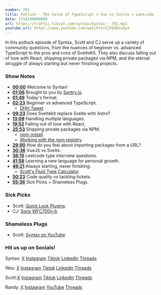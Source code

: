 ```yaml
---
number: 781
title: Potluck - The Value of TypeScript × Vue vs Svelte × Leetcode
date: 1718190000000
url: https://traffic.libsyn.com/syntax/Syntax_-_781.mp3
youtube_url: https://www.youtube.com/watch?v=Vj9Z4Dso8y4
---
```


In this potluck episode of Syntax, Scott and CJ serve up a variety of community questions, from the nuances of beginner vs. advanced TypeScript to the pros and cons of SvelteKit. They also discuss falling out of love with React, shipping private packages via NPM, and the eternal struggle of always starting but never finishing projects.

### Show Notes

* **[00:00](#t=00:00)** Welcome to Syntax!
* **[01:06](#t=01:06)** Brought to you by [Sentry.io](https://sentry.io/syntax).
* **[01:49](#t=01:49)** Today's format.
* **[02:23](#t=02:23)** Beginner vs advanced TypeScript.
    * [DHH Tweet](https://x.com/dhh/status/1788579873969373603).
* **[09:23](#t=09:23)** Does Sveltekit replace Svelte with Astro?
* **[13:09](#t=13:09)** Handling multiple languages.
* **[19:52](#t=19:52)** Falling out of love with React.
* **[25:53](#t=25:53)** Shipping private packages via NPM.
    * [npm-install](https://docs.npmjs.com/cli/v10/commands/npm-install).
    * [Working with the npm registry](https://docs.github.com/en/packages/working-with-a-github-packages-registry/working-with-the-npm-registry).
* **[29:00](#t=29:00)** How do you feel about importing packages from a URL?
* **[30:36](#t=30:36)** VueJS vs Svelte.
* **[36:15](#t=36:15)** Leetcode type interview questions.
* **[41:58](#t=41:58)** Learning a new language for personal growth.
* **[46:21](#t=46:21)** Always starting, never finishing.
    * [Scott's Fluid Type Calculator](https://fluid-type.tolin.ski/).
* **[50:23](#t=50:23)** Code quality vs tackling tickets.
* **[55:36](#t=55:36)** Sick Picks + Shameless Plugs.

### Sick Picks

- Scott: [Quick Look Plugins](https://github.com/sindresorhus/quick-look-plugins).
- CJ: [Sony WFC700n-b](https://electronics.sony.com/audio/headphones/truly-wireless-earbuds/p/wfc700n-b)

### Shameless Plugs

- Scott: [Syntax on YouTube](https://youtube.com/@syntaxfm)

### Hit us up on Socials!

Syntax: [X](https://twitter.com/syntaxfm) [Instagram](https://www.instagram.com/syntax_fm/) [Tiktok](https://www.tiktok.com/@syntaxfm) [LinkedIn](https://www.linkedin.com/company/96077407/admin/feed/posts/) [Threads](https://www.threads.net/@syntax_fm)

Wes: [X](https://twitter.com/wesbos) [Instagram](https://www.instagram.com/wesbos/) [Tiktok](https://www.tiktok.com/@wesbos) [LinkedIn](https://www.linkedin.com/in/wesbos/) [Threads](https://www.threads.net/@wesbos)

Scott:[X](https://twitter.com/stolinski) [Instagram](https://www.instagram.com/stolinski/) [Tiktok](https://www.tiktok.com/@stolinski) [LinkedIn](https://www.linkedin.com/in/stolinski/) [Threads](https://www.threads.net/@stolinski)

Randy: [X](https://twitter.com/randyrektor) [Instagram](https://www.instagram.com/randyrektor/) [YouTube](https://www.youtube.com/@randyrektor) [Threads](https://www.threads.net/@randyrektor)
